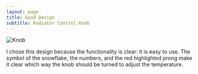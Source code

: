 ```yaml
---
layout: page
title: Good Design
subtitle: Radiator Control Knob
---
```


![Knob][Knob]

[Knob]:http://nylaivy.github.io/hci/img/Knob.jpeg

I chose this design because the functionality is clear: it is easy to use. The symbol of the snowflake, the numbers, and the red highlighted prong make it clear which way the knob should be turned to adjust the temperature.
